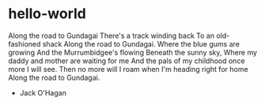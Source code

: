 # hello-world

Along the road to Gundagai
There's a track winding back
To an old-fashioned shack
Along the road to Gundagai.
Where the blue gums are growing
And the Murrumbidgee's flowing
Beneath the sunny sky,
Where my daddy and mother are waiting for me
And the pals of my childhood once more I will see.
Then no more will I roam when I'm heading right for home
Along the road to Gundagai.
- Jack O'Hagan
